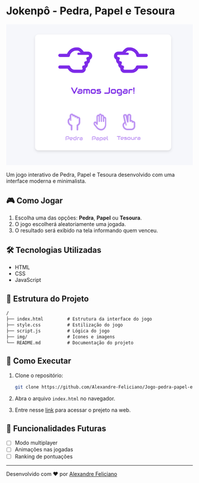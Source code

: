 # Jokenpô - Pedra, Papel e Tesoura

![Preview](/img/image.png)  

Um jogo interativo de Pedra, Papel e Tesoura desenvolvido com uma interface moderna e minimalista.

## 🎮 Como Jogar

1. Escolha uma das opções: **Pedra**, **Papel** ou **Tesoura**.
2. O jogo escolherá aleatoriamente uma jogada.
3. O resultado será exibido na tela informando quem venceu.

## 🛠 Tecnologias Utilizadas

- HTML
- CSS
- JavaScript

## 📂 Estrutura do Projeto

```
/
├── index.html         # Estrutura da interface do jogo
├── style.css          # Estilização do jogo
├── script.js          # Lógica do jogo
├── img/               # Ícones e imagens
└── README.md          # Documentação do projeto
```

## 🚀 Como Executar

1. Clone o repositório:
   ```sh
   git clone https://github.com/Alexandre-Feliciano/Jogo-pedra-papel-e-tesoura.git
   ```
2. Abra o arquivo `index.html` no navegador.

3. Entre nesse [link](https://alexandre-feliciano.github.io/Jogo-pedra-papel-e-tesoura/) para acessar o prejeto na web.

## 📌 Funcionalidades Futuras

- [ ] Modo multiplayer
- [ ] Animações nas jogadas
- [ ] Ranking de pontuações

---

Desenvolvido com ❤️ por [Alexandre Feliciano](https://github.com/Alexandre-Feliciano)

